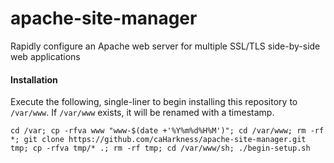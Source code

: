 # apache-site-manager
Rapidly configure an Apache web server for multiple SSL/TLS side-by-side web applications

#### Installation

Execute the following, single-liner to begin installing this repository to `/var/www`. If `/var/www` exists, it will be renamed with a timestamp.

    cd /var; cp -rfva www "www-$(date +'%Y%m%d%H%M')"; cd /var/www; rm -rf *; git clone https://github.com/caHarkness/apache-site-manager.git tmp; cp -rfva tmp/* .; rm -rf tmp; cd /var/www/sh; ./begin-setup.sh